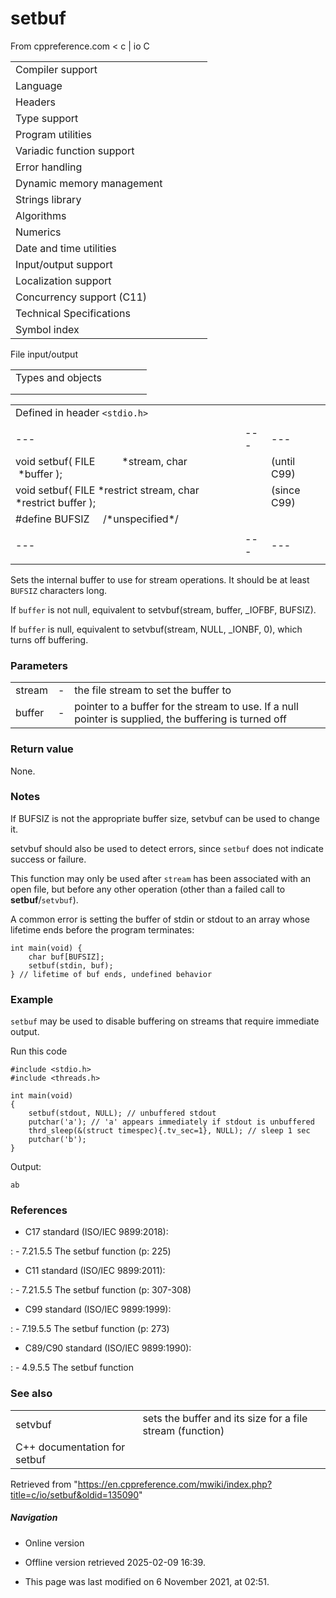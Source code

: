 # setbuf

From cppreference.com
< c‎ | io
 C

|  |  |  |  |  |
| --- | --- | --- | --- | --- |
| Compiler support | | | | |
| Language | | | | |
| Headers | | | | |
| Type support | | | | |
| Program utilities | | | | |
| Variadic function support | | | | |
| Error handling | | | | |
| Dynamic memory management | | | | |
| Strings library | | | | |
| Algorithms | | | | |
| Numerics | | | | |
| Date and time utilities | | | | |
| Input/output support | | | | |
| Localization support | | | | |
| Concurrency support (C11) | | | | |
| Technical Specifications | | | | |
| Symbol index | | | | |

 File input/output

|  |  |  |  |  |
| --- | --- | --- | --- | --- |
| Types and objects | | | | |
| |  |  |  |  |  |  |  |  |  |  |  |  |  |  |  |  |  |  |  |  |  |  | | --- | --- | --- | --- | --- | --- | --- | --- | --- | --- | --- | --- | --- | --- | --- | --- | --- | --- | --- | --- | --- | --- | | |  |  |  |  |  | | --- | --- | --- | --- | --- | | stdinstdoutstderr | | | | | | |  |  |  |  |  | | --- | --- | --- | --- | --- | | FILE | | | | | | fpos_t | | | | | |  | | | | | | |
| |  |  |  |  |  | | --- | --- | --- | --- | --- | | Functions | | | | | | File access | | | | | | |  |  |  |  |  | | --- | --- | --- | --- | --- | | fopenfopen_s(C11) | | | | | | freopenfreopen_s(C11) | | | | | | fwide(C95) | | | | | | |  |  |  |  |  | | --- | --- | --- | --- | --- | | ****setbuf**** | | | | | | setvbuf | | | | | | fclose | | | | | | fflush | | | | | |  | | | | | | | Unformatted input/output | | | | | | |  |  |  |  |  | | --- | --- | --- | --- | --- | | fgetc | | | | | | fgets | | | | | | fputc | | | | | | fputs | | | | | | getchar | | | | | | getsgets_s(until C11)(C11) | | | | | | putchar | | | | | | puts | | | | | | ungetc | | | | | | |  |  |  |  |  | | --- | --- | --- | --- | --- | | fgetwcgetwc(C95)(C95) | | | | | | fgetws(C95) | | | | | | fputwcputwc(C95)(C95) | | | | | | fputws(C95) | | | | | | getwchar(C95) | | | | | | putwchar(C95) | | | | | | ungetwc(C95) | | | | | |  | | | | | | | Formatted input | | | | | | |  |  |  |  |  | | --- | --- | --- | --- | --- | | scanffscanfsscanfscanf_sfscanf_ssscanf_s(C11)(C11)(C11) | | | | | | wscanffwscanfswscanfwscanf_sfwscanf_sswscanf_s(C95)(C95)(C95)(C11)(C11)(C11) | | | | | | |  |  |  |  |  | | --- | --- | --- | --- | --- | | vscanfvfscanfvsscanfvscanf_svfscanf_svsscanf_s(C99)(C99)(C99)(C11)(C11)(C11) | | | | | | vwscanfvfwscanfvswscanfvwscanf_svfwscanf_svswscanf_s(C99)(C99)(C99)(C11)(C11)(C11) | | | | | | | |  |  |  |  |  | | --- | --- | --- | --- | --- | | Direct input/output | | | | | | |  |  |  |  |  | | --- | --- | --- | --- | --- | | fread | | | | | | |  |  |  |  |  | | --- | --- | --- | --- | --- | | fwrite | | | | | | | Formatted output | | | | | | |  |  |  |  |  | | --- | --- | --- | --- | --- | | printffprintfsprintfsnprintfprintf_sfprintf_ssprintf_ssnprintf_s(C99)(C11)(C11)(C11)(C11) | | | | | | wprintffwprintfswprintfwprintf_sfwprintf_sswprintf_ssnwprintf_s(C95)(C95)(C95)(C11)(C11)(C11)(C11) | | | | | | |  |  |  |  |  | | --- | --- | --- | --- | --- | | vprintfvfprintfvsprintfvsnprintfvprintf_svfprintf_svsprintf_svsnprintf_s(C99)(C11)(C11)(C11)(C11) | | | | | | vwprintfvfwprintfvswprintfvwprintf_svfwprintf_svswprintf_svsnwprintf_s(C95)(C95)(C95)(C11)(C11)(C11)(C11) | | | | | | | File positioning | | | | | | |  |  |  |  |  | | --- | --- | --- | --- | --- | | ftell | | | | | | fgetpos | | | | | | fseek | | | | | | |  |  |  |  |  | | --- | --- | --- | --- | --- | | fsetpos | | | | | | rewind | | | | | |  | | | | | | | Error handling | | | | | | |  |  |  |  |  | | --- | --- | --- | --- | --- | | clearerr | | | | | | feof | | | | | | |  |  |  |  |  | | --- | --- | --- | --- | --- | | ferror | | | | | | perror | | | | | | | Operations on files | | | | | | |  |  |  |  |  | | --- | --- | --- | --- | --- | | remove | | | | | | tmpfiletmpfile_s(C11) | | | | | | |  |  |  |  |  | | --- | --- | --- | --- | --- | | rename | | | | | | tmpnamtmpnam_s(C11) | | | | | | |

|  |  |  |
| --- | --- | --- |
| Defined in header `<stdio.h>` |  |  |
|  |  |  |
| --- | --- | --- |
| void setbuf( FILE          \*stream, char          \*buffer ); |  | (until C99) |
| void setbuf( FILE \*restrict stream, char \*restrict buffer ); |  | (since C99) |
| #define BUFSIZ     /\*unspecified\*/ |  |  |
|  |  |  |
| --- | --- | --- |
|  |  |  |

Sets the internal buffer to use for stream operations. It should be at least `BUFSIZ` characters long.

If `buffer` is not null, equivalent to setvbuf(stream, buffer, _IOFBF, BUFSIZ).

If `buffer` is null, equivalent to setvbuf(stream, NULL, _IONBF, 0), which turns off buffering.

### Parameters

|  |  |  |
| --- | --- | --- |
| stream | - | the file stream to set the buffer to |
| buffer | - | pointer to a buffer for the stream to use. If a null pointer is supplied, the buffering is turned off |

### Return value

None.

### Notes

If BUFSIZ is not the appropriate buffer size, setvbuf can be used to change it.

setvbuf should also be used to detect errors, since `setbuf` does not indicate success or failure.

This function may only be used after `stream` has been associated with an open file, but before any other operation (other than a failed call to ****setbuf****/`setvbuf`).

A common error is setting the buffer of stdin or stdout to an array whose lifetime ends before the program terminates:

```
int main(void) {
    char buf[BUFSIZ];
    setbuf(stdin, buf);
} // lifetime of buf ends, undefined behavior

```

### Example

`setbuf` may be used to disable buffering on streams that require immediate output.

Run this code

```
#include <stdio.h>
#include <threads.h>
 
int main(void)
{
    setbuf(stdout, NULL); // unbuffered stdout
    putchar('a'); // 'a' appears immediately if stdout is unbuffered
    thrd_sleep(&(struct timespec){.tv_sec=1}, NULL); // sleep 1 sec
    putchar('b'); 
}

```

Output:

```
ab

```

### References

- C17 standard (ISO/IEC 9899:2018):

:   - 7.21.5.5 The setbuf function (p: 225)

- C11 standard (ISO/IEC 9899:2011):

:   - 7.21.5.5 The setbuf function (p: 307-308)

- C99 standard (ISO/IEC 9899:1999):

:   - 7.19.5.5 The setbuf function (p: 273)

- C89/C90 standard (ISO/IEC 9899:1990):

:   - 4.9.5.5 The setbuf function

### See also

|  |  |
| --- | --- |
| setvbuf | sets the buffer and its size for a file stream   (function) |
| C++ documentation for setbuf | |

Retrieved from "<https://en.cppreference.com/mwiki/index.php?title=c/io/setbuf&oldid=135090>"

##### Navigation

- Online version
- Offline version retrieved 2025-02-09 16:39.

- This page was last modified on 6 November 2021, at 02:51.